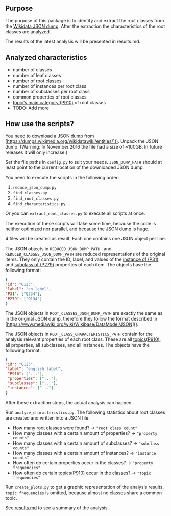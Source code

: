 ## Purpose
The purpose of this package is to identify and extract the root classes
from the [Wikidata JSON dump](https://dumps.wikimedia.org/wikidatawiki/entities/).
After the extraction the characteristics of the root classes are analyzed.

The results of the latest analysis will be presented in results.md.

## Analyzed characteristics
* number of classes
* number of leaf classes
* number of root classes
* number of instances per root class
* number of subclasses per root class
* common properties of root classes
* [topic's main category (P910)](https://www.wikidata.org/wiki/Property:P910]) of root classes
* TODO: Add more

## How use the scripts?
You need to download a JSON dump from [https://dumps.wikimedia.org/wikidatawiki/entities/]().
Unpack the JSON dump. (Warning: In November 2016 the file had a size of ~100GB.
In future releases it will only increase.)

Set the file paths in `config.py` to suit your needs.
`JSON_DUMP_PATH`  should at least point to the current location
of the downloaded JSON dump.

You need to execute the scripts in the following order:

1. `reduce_json_dump.py`
2. `find_classes.py`
3. `find_root_classes.py`
4. `find_characteristics.py`

Or you can `extract_root_classes.py` to execute all scripts at once.

The execution of these scripts will take some time, because the code
is neither optimized nor parallel, and because the JSON dump is huge.

4 files will be created as result. Each one contains one JSON object per line.

The JSON objects in `REDUCED_JSON_DUMP_PATH ` and `REDUCED_CLASSES_JSON_DUMP_PATH`
are reduced representations of the original items. They only contain the ID, label,
and values of the [instance of (P31)](https://www.wikidata.org/wiki/Property:P31)
and [subclass of (P279)](https://www.wikidata.org/wiki/Property:P279) properties of each item.
The objects have the following format:
```json
{
"id": "Q123",
"label": "en label",
"P31": ["Q234"],
"P279": ["Q134"]
}
```

The JSON objects in `ROOT_CLASSES_JSON_DUMP_PATH` are exactly the same
as in the original JSON dump, therefore they follow the format described
in [https://www.mediawiki.org/wiki/Wikibase/DataModel/JSON]().

The JSON objects in `ROOT_CLASS_CHARACTERISTICS_PATH` contain for
the analysis relevant properties of each root class. These are 
all [topics(P910)](https://www.wikidata.org/wiki/Property:P910),
all properties, all subclasses, and all instances.
The objects have the following format:
```json
{
"id": "Q123",
"label": "english label",
 "P910": ["..."],
 "properties": ["..."],
 "subclasses": ["..."],
 "instances": ["..."]
}
```

After these extraction steps, the actual analysis can happen.

Run `analyze_characteristics.py`. The following statistics about root classes are created
and written into a JSON file:

* How many root classes were found? -> `"root class count"`
* How many classes with a certain amount of properties? -> `"property counts"`
* How many classes with a certain amount of subclasses? -> `"subclass counts"`
* How many classes with a certain amount of instances? -> `"instance counts"`
* How often do certain properties occur in the classes? -> `"property frequencies"`
* How often do certain [topics(P910)](https://www.wikidata.org/wiki/Property:P910) occur in the classes? 
-> `"topic frequencies"`

Run `create_plots.py` to get a graphic representation of the analysis results.
`topic frequencies` is omitted, because almost no classes share a common topic.

See [results.md](https://github.com/AlexBaier/bachelorthesis/blob/master/data_analysis/results.md)
to see a summary of the analysis.
